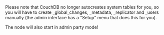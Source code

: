 Please note that CouchDB no longer autocreates system tables for you, so you will have to create _global_changes, _metadata, _replicator and _users manually (the admin interface has a "Setup" menu that does this for you).

The node will also start in admin party mode!